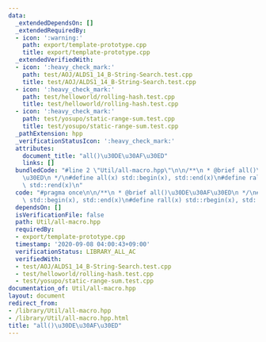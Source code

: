 ```yaml
---
data:
  _extendedDependsOn: []
  _extendedRequiredBy:
  - icon: ':warning:'
    path: export/template-prototype.cpp
    title: export/template-prototype.cpp
  _extendedVerifiedWith:
  - icon: ':heavy_check_mark:'
    path: test/AOJ/ALDS1_14_B-String-Search.test.cpp
    title: test/AOJ/ALDS1_14_B-String-Search.test.cpp
  - icon: ':heavy_check_mark:'
    path: test/helloworld/rolling-hash.test.cpp
    title: test/helloworld/rolling-hash.test.cpp
  - icon: ':heavy_check_mark:'
    path: test/yosupo/static-range-sum.test.cpp
    title: test/yosupo/static-range-sum.test.cpp
  _pathExtension: hpp
  _verificationStatusIcon: ':heavy_check_mark:'
  attributes:
    document_title: "all()\u30DE\u30AF\u30ED"
    links: []
  bundledCode: "#line 2 \"Util/all-macro.hpp\"\n\n/**\n * @brief all()\u30DE\u30AF\
    \u30ED\n */\n#define all(x) std::begin(x), std::end(x)\n#define rall(x) std::rbegin(x),\
    \ std::rend(x)\n"
  code: "#pragma once\n\n/**\n * @brief all()\u30DE\u30AF\u30ED\n */\n#define all(x)\
    \ std::begin(x), std::end(x)\n#define rall(x) std::rbegin(x), std::rend(x)\n"
  dependsOn: []
  isVerificationFile: false
  path: Util/all-macro.hpp
  requiredBy:
  - export/template-prototype.cpp
  timestamp: '2020-09-08 04:00:43+09:00'
  verificationStatus: LIBRARY_ALL_AC
  verifiedWith:
  - test/AOJ/ALDS1_14_B-String-Search.test.cpp
  - test/helloworld/rolling-hash.test.cpp
  - test/yosupo/static-range-sum.test.cpp
documentation_of: Util/all-macro.hpp
layout: document
redirect_from:
- /library/Util/all-macro.hpp
- /library/Util/all-macro.hpp.html
title: "all()\u30DE\u30AF\u30ED"
---
```

